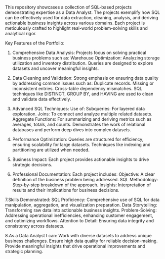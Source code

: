 This repository showcases a collection of SQL-based projects demonstrating expertise as a Data Analyst. The projects exemplify how SQL can be effectively used for data extraction, cleaning, analysis, and deriving actionable business insights across various domains. Each project is meticulously crafted to highlight real-world problem-solving skills and analytical rigor.

Key Features of the Portfolio:
1. Comprehensive Data Analysis:
Projects focus on solving practical business problems such as:
Warehouse Optimization: Analyzing storage utilization and inventory distribution.
Queries are designed to explore datasets and uncover meaningful insights.

2. Data Cleaning and Validation:
Strong emphasis on ensuring data quality by addressing common issues such as:
Duplicate records.
Missing or inconsistent entries.
Cross-table dependency mismatches.
SQL techniques like DISTINCT, GROUP BY, and HAVING are used to clean and validate data effectively.

3. Advanced SQL Techniques:
Use of:
Subqueries: For layered data exploration.
Joins: To connect and analyze multiple related datasets.
Aggregate Functions: For summarizing and deriving metrics such as averages, totals, and counts.
Demonstrates the work of relational databases and perform deep dives into complex datasets.

4. Performance Optimization:
Queries are structured for efficiency, ensuring scalability for large datasets.
Techniques like indexing and partitioning are utilized when needed.

5. Business Impact:
Each project provides actionable insights to drive strategic decisions.

6. Professional Documentation:
Each project includes:
Objective: A clear definition of the business problem being addressed.
SQL Methodology: Step-by-step breakdown of the approach.
Insights: Interpretation of results and their implications for business decisions.

 7.Skills Demonstrated:
SQL Proficiency: Comprehensive use of SQL for data manipulation, aggregation, and visualization preparation.
Data Storytelling: Transforming raw data into actionable business insights.
Problem-Solving: Addressing operational inefficiencies, enhancing customer engagement, and optimizing workflows.
Attention to Detail: Ensuring data integrity and consistency across datasets.

 8.As a Data Analyst I can:
Work with diverse datasets to address unique business challenges.
Ensure high data quality for reliable decision-making.
Provide meaningful insights that drive operational improvements and strategic planning.
